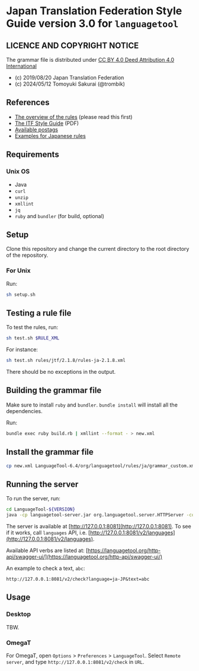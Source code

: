 # Japan Translation Federation Style Guide version 3.0 for `languagetool`

## LICENCE AND COPYRIGHT NOTICE

The grammar file is distributed under [CC BY 4.0 Deed Attribution 4.0 International](https://creativecommons.org/licenses/by/4.0/)

* (c) 2019/08/20 Japan Translation Federation
* (c) 2024/05/12 Tomoyuki Sakurai (@trombik)

## References

* [The overview of the rules](https://dev.languagetool.org/development-overview) (please read this first)
* [The ITF Style Guide](https://www.jtf.jp/pdf/jtf_style_guide.pdf) (PDF)
* [Available postags](https://github.com/lucene-gosen/lucene-gosen/blob/5e8465e1b762bc877dfe836951ace723a331aae0/example/stoptags_ja.txt)
* [Examples for Japanese rules](https://github.com/languagetool-org/languagetool/blob/1c6058be324617a4e57dc83d528c397de6950ae4/languagetool-language-modules/ja/src/main/resources/org/languagetool/rules/ja/grammar.xml)

## Requirements

### Unix OS

* Java
* `curl`
* `unzip`
* `xmllint`
* `jq`
* `ruby` and `bundler` (for build, optional)

## Setup

Clone this repository and change the current directory to the root directory
of the repository.

### For Unix

Run:

```sh
sh setup.sh
```

## Testing a rule file

To test the rules, run:

```sh
sh test.sh $RULE_XML
```

For instance:

```sh
sh test.sh rules/jtf/2.1.8/rules-ja-2.1.8.xml
```

There should be no exceptions in the output.

## Building the grammar file

Make sure to install `ruby` and `bundler`. `bundle install` will install all
the dependencies.

Run:

```sh
bundle exec ruby build.rb | xmllint --format - > new.xml
```

## Install the grammar file

```sh
cp new.xml LanguageTool-6.4/org/languagetool/rules/ja/grammar_custom.xml
```


## Running the server

To run the server, run:

```sh
cd LanguageTool-${VERSION}
java -cp languagetool-server.jar org.languagetool.server.HTTPServer -config server.properties -port 8081 -allow-origin -v
```

The server is available at [http://127.0.0.1:8081](http://127.0.0.1:8081).  To
see if it works, call `languages` API, i.e.
[http://127.0.0.1:8081/v2/languages](http://127.0.0.1:8081/v2/languages).

Available API verbs are listed at:
[https://languagetool.org/http-api/swagger-ui/](https://languagetool.org/http-api/swagger-ui/)

An example to check a text, `abc`:

```text
http://127.0.0.1:8081/v2/check?language=ja-JP&text=abc
```

## Usage

### Desktop

TBW.

### OmegaT

For OmegaT, open `Options` > `Preferences` > `LanguageTool`. Select `Remote
server`, and type `http://127.0.0.1:8081/v2/check` in `URL`.
